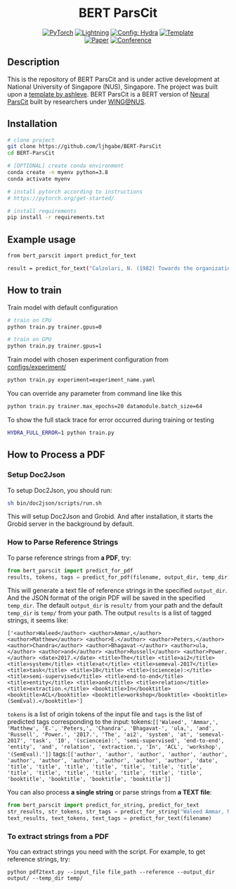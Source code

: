 

<div align="center">
   
# BERT ParsCit

<a href="https://pytorch.org/get-started/locally/"><img alt="PyTorch" src="https://img.shields.io/badge/PyTorch-ee4c2c?logo=pytorch&logoColor=white"></a>
<a href="https://pytorchlightning.ai/"><img alt="Lightning" src="https://img.shields.io/badge/-Lightning-792ee5?logo=pytorchlightning&logoColor=white"></a>
<a href="https://hydra.cc/"><img alt="Config: Hydra" src="https://img.shields.io/badge/Config-Hydra-89b8cd"></a>
<a href="https://github.com/ashleve/lightning-hydra-template"><img alt="Template" src="https://img.shields.io/badge/-Lightning--Hydra--Template-017F2F?style=flat&logo=github&labelColor=gray"></a><br>
[![Paper](http://img.shields.io/badge/paper-arxiv.1001.2234-B31B1B.svg)](https://www.nature.com/articles/nature14539)
[![Conference](http://img.shields.io/badge/AnyConference-year-4b44ce.svg)](https://papers.nips.cc/paper/2020)

</div>

## Description

This is the repository of BERT ParsCit and is under active development at National University of Singapore (NUS), Singapore. The project was built upon a [template by ashleve](https://github.com/ashleve/lightning-hydra-template).
BERT ParsCit is a BERT version of [Neural ParsCit](https://github.com/WING-NUS/Neural-ParsCit) built by researchers under [WING@NUS](https://wing.comp.nus.edu.sg/).

## Installation

```bash
# clone project
git clone https://github.com/ljhgabe/BERT-ParsCit
cd BERT-ParsCit

# [OPTIONAL] create conda environment
conda create -n myenv python=3.8
conda activate myenv

# install pytorch according to instructions
# https://pytorch.org/get-started/

# install requirements
pip install -r requirements.txt
```

## Example usage

```bash
from bert_parscit import predict_for_text

result = predict_for_text("Calzolari, N. (1982) Towards the organization of lexical definitions on a database structure. In E. Hajicova (Ed.), COLING '82 Abstracts, Charles University, Prague, pp.61-64.")
```

## How to train

Train model with default configuration

```bash
# train on CPU
python train.py trainer.gpus=0

# train on GPU
python train.py trainer.gpus=1
```

Train model with chosen experiment configuration from [configs/experiment/](configs/experiment/)

```bash
python train.py experiment=experiment_name.yaml
```

You can override any parameter from command line like this

```bash
python train.py trainer.max_epochs=20 datamodule.batch_size=64
```

To show the full stack trace for error occurred during training or testing

```bash
HYDRA_FULL_ERROR=1 python train.py
```

## How to Process a PDF
###  Setup Doc2Json
To setup Doc2Json, you should run:
```bash
sh bin/doc2json/scripts/run.sh
```
This will setup Doc2Json and Grobid. And after installation, it starts the Grobid server in the background by default.


### How to Parse Reference Strings

To parse reference strings from **a PDF**, try:
```python
from bert_parscit import predict_for_pdf
results, tokens, tags = predict_for_pdf(filename, output_dir, temp_dir)
```
This will generate a text file of reference strings in the specified `output_dir`.
And the JSON format of the origin PDF will be saved in the specified `temp_dir`. 
The default `output_dir` is `result/` from your path and the default `temp_dir` is `temp/` from your path.
The output `results` is a list of tagged strings, it seems like:
```
['<author>Waleed</author> <author>Ammar,</author> <author>Matthew</author> <author>E.</author> <author>Peters,</author> <author>Chandra</author> <author>Bhagavat-</author> <author>ula,</author> <author>and</author> <author>Russell</author> <author>Power.</author> <date>2017.</date> <title>The</title> <title>ai2</title> <title>system</title> <title>at</title> <title>semeval-2017</title> <title>task</title> <title>10</title> <title>(scienceie):</title> <title>semi-supervised</title> <title>end-to-end</title> <title>entity</title> <title>and</title> <title>relation</title> <title>extraction.</title> <booktitle>In</booktitle> <booktitle>ACL</booktitle> <booktitle>workshop</booktitle> <booktitle>(SemEval).</booktitle>']
```
`tokens` is a list of origin tokens of the input file and `tags` is the list of predicted tags corresponding to the input:
tokens:```[['Waleed', 'Ammar,', 'Matthew', 'E.', 'Peters,', 'Chandra', 'Bhagavat-', 'ula,', 'and', 'Russell', 'Power.', '2017.', 'The', 'ai2', 'system', 'at', 'semeval-2017', 'task', '10', '(scienceie):', 'semi-supervised', 'end-to-end', 'entity', 'and', 'relation', 'extraction.', 'In', 'ACL', 'workshop', '(SemEval).']]```
tags:```[['author', 'author', 'author', 'author', 'author', 'author', 'author', 'author', 'author', 'author', 'author', 'date', 'title', 'title', 'title', 'title', 'title', 'title', 'title', 'title', 'title', 'title', 'title', 'title', 'title', 'title', 'booktitle', 'booktitle', 'booktitle', 'booktitle']]```

You can also process **a single string** or parse strings from **a TEXT file**:
```python
from bert_parscit import predict_for_string, predict_for_text
str_results, str_tokens, str_tags = predict_for_string("Waleed Ammar, Matthew E. Peters, Chandra Bhagavat- ula, and Russell Power. 2017. The ai2 system at semeval-2017 task 10 (scienceie): semi-supervised end-to-end entity and relation extraction. In ACL workshop (SemEval).")
text_results, text_tokens, text_tags = predict_for_text(filename)
```

### To extract strings from a PDF
You can extract strings you need with the script. 
For example, to get reference strings, try:
```console
python pdf2text.py --input_file file_path --reference --output_dir output/ --temp_dir temp/
```
 
